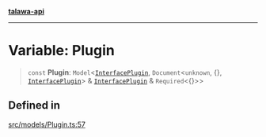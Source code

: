 [**talawa-api**](../../../README.md)

***

# Variable: Plugin

> `const` **Plugin**: `Model`\<[`InterfacePlugin`](../interfaces/InterfacePlugin.md), `Document`\<`unknown`, \{\}, [`InterfacePlugin`](../interfaces/InterfacePlugin.md)\> & [`InterfacePlugin`](../interfaces/InterfacePlugin.md) & `Required`\<\{\}\>\>

## Defined in

[src/models/Plugin.ts:57](https://github.com/Suyash878/talawa-api/blob/e4413cec641a837926071678fed3c7f67234e31e/src/models/Plugin.ts#L57)
